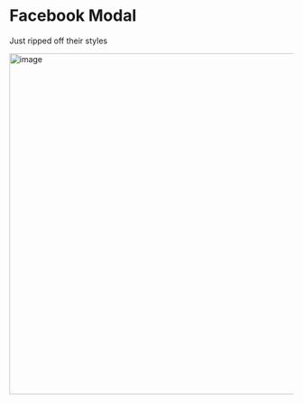 # Facebook Modal
Just ripped off their styles

<img width="605" alt="image" src="https://github.com/user-attachments/assets/cec00d2d-ece8-4d1b-aedf-50eaeb7cff3a">
